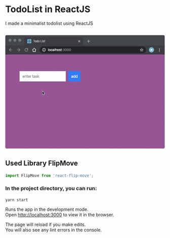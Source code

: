 

# TodoList in ReactJS
I made a minimalist todolist using ReactJS
## ![Alt Text](https://github.com/volicar/TodoList/blob/master/2020-02-22%2001.44.32.gif)

## Used Library FlipMove
```javascript
import FlipMove from 'react-flip-move';
```

### In the project directory, you can run:

`yarn start`

Runs the app in the development mode.<br />
Open [http://localhost:3000](http://localhost:3000) to view it in the browser.

The page will reload if you make edits.<br />
You will also see any lint errors in the console.


